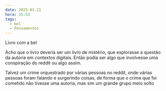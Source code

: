 ```yaml
---
date: 2025-03-21
hora: 15:53
tags:
  - bel
  - Pensamentos
---
```




Livro com a bel

Acho que o livro deveria ser um livro de mistério, que explorasse a questão da autoria em contextos digitais. Então podia ser algo que involvesse uma conspiração do reddit ou algo assim.

Talvez um crime orquestrado por várias pessoas no reddit, onde várias pessoas foram falando e surgerindo coisas, de forma que o crime que foi cometido não tivesse uma autoria, mas sim um grande grupo meio solto